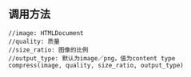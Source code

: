 
## 调用方法

    //image: HTMLDocument
    //quality: 质量
    //size_ratio: 图像的比例
    //output_type: 默认为image／png，值为content type
    compress(image, quality, size_ratio, output_type)
